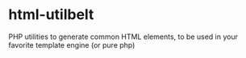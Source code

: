 html-utilbelt
=============

PHP utilities to generate common HTML elements, to be used in your favorite template engine (or pure php)
